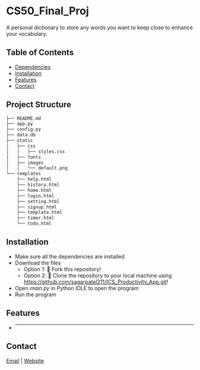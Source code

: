 # CS50_Final_Proj
A personal dictionary to store any words you want to keep close to enhance your vocabulary.


## Table of Contents
- [Dependencies](#dependencies)
- [Installation](#installation)
- [Features](#features)
- [Contact](#contact)


## Project Structure
  ```sh
  ├── README.md
  ├── app.py
  ├── config.py
  ├── data.db
  ├── static
  │   ├── css
  │   │   ├── styles.css
  │   ├── fonts
  │   ├── images
  │   │   └── default.png
  └── templates
      ├── help.html
      ├── history.html
      ├── home.html
      ├── login.html
      ├── setting.html
      ├── signup.html      
      ├── template.html
      ├── timer.html
      └── todo.html
  ```

## Installation
* Make sure all the dependencies are installed
* Download the files
  * Option 1: 🍴 Fork this repository!
  * Option 2: 🧪 Clone the repository to your local machine using https://github.com/sagarpatel211/ICS_Productivity_App.git!
* Open *main.py* in Python IDLE to open the program
* Run the program


## Features
* ________________________


## Contact
[Email](mailto:patelsag@students.dsbn.org) | [Website](https://sagarpatel211.github.io/)
